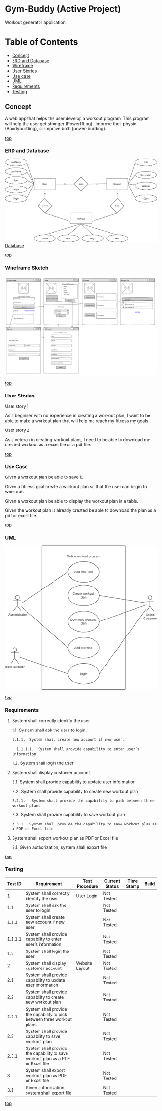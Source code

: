 # <a name="top"></a> Gym-Buddy (Active Project)
Workout generator application

# Table of Contents
* [Concept](#concept)
* [ERD and Database](#ERD)
* [Wireframe](#wireframe)
* [User Stories](#userStories)
* [Use case](#useCase)
* [UML](#UML)
* [Requirements](#requirements)
* [Testing](#testing)

## <a name="concept"></a> Concept 
A web app that helps the user develop a workout program. This program will help the user get stronger (Powerlifting) , improve their physic (Boodybuilding), or improve both (power-building).


[top](#top)

### <a name="ERD"></a>  ERD and Database
 ![Image 1](https://github.com/One-create5/Gym-Buddy/blob/main/pictures/ERD%20diagram.png)
 <br>
 [Database](https://github.com/One-create5/Gym-Buddy/blob/main/Database/GymBuddyDB.sql)
 
 [top](#top)
 
 ### <a name="wireframe"></a> Wireframe Sketch
 ![Image 2](https://github.com/One-create5/Gym-Buddy/blob/main/Wireframe/WireFrame.png)
 

[top](#top)

### <a name="userStories"></a> User Stories
User story 1

As a beginner with no experience in creating a workout plan, I want to be able to make a workout plan that will help me reach my fitness my goals. 

User story 2

As a veteran in creating workout plans, I need to be able to download my created workout as a excel file or a pdf file.

[top](#top)

### <a name="useCase"></a> Use Case

Given a workout plan be able to save it.

Given a fitness goal create a workout plan so that the user can begin to work out.

Given a workout plan be able to display the workout plan in a table.

Given the workout plan is already created be able to download the plan as a pdf or excel file.

[top](#top)

### <a name="UML"></a> UML

![UML image](https://github.com/One-create5/Gym-Buddy/blob/main/pictures/UML.png)

[top](#top)

### <a name="requirements"></a> Requirements
1.	System shall correctly identify the user

    1.1.	System shall ask the user to login.

        1.1.1.	System shall create new account if new user.

          1.1.1.1.	System shall provide capability to enter user’s information

    1.2.	System shall login the user  
  
2.	System shall display customer account

    2.1.	System shall provide capability to update user information 

    2.2.	System shall provide capability to create new workout plan

        2.2.1.	 System shall provide the capability to pick between three workout plans

    2.3.	System shall provide capability to save workout plan

        2.3.1.	System shall provide the capability to save workout plan as a PDF or Excel file 

3.	System shall export workout plan as PDF or Excel file
     
     3.1.	Given authorization, system shall export file


[top](#top)

### <a name="testing"></a> Testing

| Test ID | Requirement | Test Procedure | Current Status | Time Stamp | Build |
| --- | --- | --- | --- | --- | --- | 
| 1 | System shall correctly identify the user | User Login | Not Tested |  |  | 
| 1.1 | System shall ask the user to login |  | Not Tested |  |  | 
| 1.1.1 | System shall create new account if new user |  | Not Tested |  |  | 
| 1.1.1.1 | System shall provide capability to enter user’s information |  | Not Tested |  |  | 
| 1.2 | System shall login the user |  | Not Tested |  |  | 
| 2 | System shall display customer account | Website Layout | Not Tested |  |  | 
| 2.1 | System shall provide capability to update user information |  | Not Tested |  |  | 
| 2.2 | System shall provide capability to create new workout plan |  | Not Tested |  |  | 
| 2.2.1 | System shall provide the capability to pick between three workout plans |  | Not Tested |  |  | 
| 2.3 | System shall provide capability to save workout plan |  | Not Tested |  |  | 
| 2.3.1 | System shall provide the capability to save workout plan as a PDF or Excel file |  | Not Tested |  |  | 
| 3 | System shall export workout plan as PDF or Excel file |  | Not Tested |  |  | 
| 3.1 | Given authorization, system shall export file |  | Not Tested |  |  | 


[top](#top)
